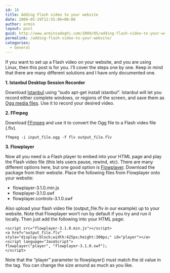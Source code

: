 ```yaml
---
id: 16
title: Adding Flash video to your website
date: 2009-05-29T12:55:06+00:00
author: armin
layout: post
guid: http://www.arminsadeghi.com/2009/05/adding-flash-video-to-your-website/
permalink: /adding-flash-video-to-your-website/
categories:
  - General
---
```

<!-- google_ad_section_start -->

If you want to set up a Flash video on your website, and you are using Linux, then this post is for you. I&#8217;ll cover the steps one by one. Keep in mind that there are many different solutions and I have only documented one.

<!--more-->

**1. Istanbul Desktop Session Recorder**
  
Download [Istanbul](http://live.gnome.org/Istanbul) using &#8220;sudo apt-get install istanbul&#8221;. Istanbul will let you record either complete windows, or regions of the screen, and save them as [Ogg media files](http://www.xiph.org/ogg/). Use it to record your desired video.

**2. FFmpeg**
  
Download [FFmpeg](http://www.ffmpeg.org) and use it to convert the Ogg file to a Flash video file (.flv).
  
`ffmpeg -i input_file.ogg -f flv output_file.flv` 
  
**3. Flowplayer**
  
Now all you need is a Flash player to embed into your HTML page and play the Flash video file (this lets users pause, rewind, etc). There are many different options here, but one good option is [Flowplayer](http://flowplayer.org). Download the package from their website. Place the following files from Flowplayer onto your website:

  * flowplayer-3.1.0.min.js
  * flowplayer-3.1.0.swf
  * flowplayer.controls-3.1.0.swf

Also upload your flash video file (output_file.flv in our example) up to your website. Note that Flowplayer won&#8217;t run by default if you try and run it locally. Then just add the following into your HTML page:
  
```
<script src="flowplayer-3.1.0.min.js"></script>
<a href="output_file.flv" style="display:block;width:425px;height:300px;" id="player"></a>
<script language="JavaScript">
flowplayer("player", "flowplayer-3.1.0.swf");
</script>
```
  
Note that the &#8220;player&#8221; parameter to flowplayer() must match the id value in the <a> tag. You can change the size around as much as you like.

<!-- google_ad_section_end -->
